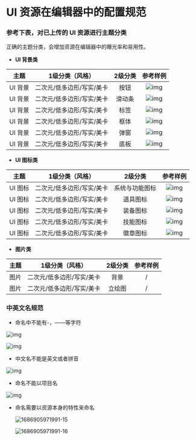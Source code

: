 # UI 资源在编辑器中的配置规范

### 参考下表，对已上传的 UI 资源进行主题分类

正确的主题分类，会增加资源在编辑器中的曝光率和易用性。

- **UI 背景类**

|  主题  |      1级分类（风格）      | 2级分类 |                        参考样例                        |
| :----: | :-----------------------: | :-----: | :----------------------------------------------------: |
| UI 背景 | 二次元/低多边形/写实/美卡 |  按钮   | ![img](https://arkimg.ark.online/1686905971991-17.png) |
| UI 背景 | 二次元/低多边形/写实/美卡 | 滑动条  | ![img](https://arkimg.ark.online/1686905971989-1.png)  |
| UI 背景 | 二次元/低多边形/写实/美卡 |  标签   | ![img](https://arkimg.ark.online/1686905971990-2.png)  |
| UI 背景 | 二次元/低多边形/写实/美卡 |  框体   | ![img](https://arkimg.ark.online/1686905971990-3.png)  |
| UI 背景 | 二次元/低多边形/写实/美卡 |  弹窗   | ![img](https://arkimg.ark.online/1686905971990-4.png)  |
| UI 背景 | 二次元/低多边形/写实/美卡 |  底板   | ![img](https://arkimg.ark.online/1686905971990-5.png)  |



- **UI 图标类**

|  主题  |      1级分类（风格）      |    2级分类     |                        参考样例                        |
| :----: | :-----------------------: | :------------: | :----------------------------------------------------: |
| UI 图标 | 二次元/低多边形/写实/美卡 | 系统与功能图标 | ![img](https://arkimg.ark.online/1686905971990-6.png)  |
| UI 图标 | 二次元/低多边形/写实/美卡 |    道具图标    | ![img](https://arkimg.ark.online/1686905971990-7.png)  |
| UI 图标 | 二次元/低多边形/写实/美卡 |    装备图标    | ![img](https://arkimg.ark.online/1686905971990-8.png)  |
| UI 图标 | 二次元/低多边形/写实/美卡 |    技能图标    | ![img](https://arkimg.ark.online/1686905971990-9.png)  |
| UI 图标 | 二次元/低多边形/写实/美卡 |    徽章图标    | ![img](https://arkimg.ark.online/1686905971990-10.png) |

- **图片类**

| 主题 |      1级分类（风格）      | 2级分类 | 参考样例 |
| :--: | :-----------------------: | :-----: | :------: |
| 图片 | 二次元/低多边形/写实/美卡 |  背景   |    /     |
| 图片 | 二次元/低多边形/写实/美卡 | 立绘图  |    /     |



### 中英文名规范

- 命名中不能有-，——等字符

![img](https://arkimg.ark.online/1686905971990-11.png)

![img](https://arkimg.ark.online/1686905971991-12.png)



- 中文名不能是英文或者拼音

![img](https://arkimg.ark.online/1686905971991-13.png)

- 命名不能以项目名

![img](https://arkimg.ark.online/1686905971991-14.png)

- 命名需要以资源本身的特性来命名

  ![1686905971991-15](https://arkimg.ark.online/1686905971991-15.png)

  ![1686905971991-16](https://arkimg.ark.online/1686905971991-16.png)